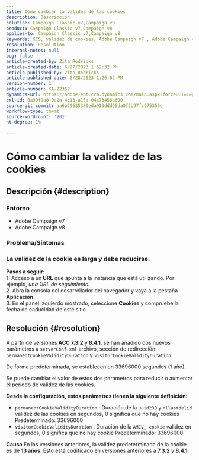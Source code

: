 ```yaml
---
title: Cómo cambiar la validez de las cookies
description: Descripción
solution: Campaign Classic v7,Campaign v8
product: Campaign Classic v7,Campaign v8
applies-to: Campaign Classic v7,Campaign v8
keywords: KCS, validez de cookies, Adobe Campaign v7 , Adobe Campaign v8
resolution: Resolution
internal-notes: null
bug: false
article-created-by: Zita Rodricks
article-created-date: 6/27/2023 1:52:32 PM
article-published-by: Zita Rodricks
article-published-date: 6/28/2023 1:26:02 PM
version-number: 1
article-number: KA-22362
dynamics-url: https://adobe-ent.crm.dynamics.com/main.aspx?forceUCI=1&pagetype=entityrecord&etn=knowledgearticle&id=b31e3fd7-f114-ee11-8f6e-6045bd006704
exl-id: 8a99f9a8-0a2a-4c13-a15a-04e73456a600
source-git-commit: aa6a79635380eda913ddd95da0f2b97fc975356e
workflow-type: tm+mt
source-wordcount: '201'
ht-degree: 1%

---
```


# Cómo cambiar la validez de las cookies

## Descripción {#description}


### Entorno

- Adobe Campaign v7
- Adobe Campaign v8


### Problema/Síntomas

### La validez de la cookie es larga y debe reducirse.

<b>Pasos a seguir:</b>
<br>1. Acceso a un<b> URL</b> que apunta a la instancia que está utilizando. Por ejemplo, *una URL de seguimiento.*
<br>2. Abra la consola del desarrollador del navegador y vaya a la pestaña<b> Aplicación.</b>
<br>3. En el panel izquierdo mostrado, seleccione <b>Cookies</b> y compruebe la fecha de caducidad de este sitio.










## Resolución {#resolution}


A partir de versiones<b> ACC 7.3.2</b> y<b> 8.4.1</b>, se han añadido dos nuevos parámetros a `serverConf.xml` archivo, sección de redirección:
`permanentCookieValidityDuration` y `visitorCookieValidityDuration`.

De forma predeterminada, se establecen en 33696000 segundos (1 año).

Se puede cambiar el valor de estos dos parámetros para reducir o aumentar el periodo de validez de las cookies. 

<b>Desde la configuración, estos parámetros tienen la siguiente definición:</b>

- `permanentCookieValidityDuration` : Duración de la `uuid230` y `nllastdelid` validez de las cookies en segundos, 0 significa que no hay cookies Predeterminado: 33696000
- `visitorCookieValidityDuration` : Duración de la `AMCV_ cookie` validez en segundos, 0 significa que no hay cookie Predeterminado: 33696000



<b>Causa</b>
En las versiones anteriores, la validez predeterminada de la cookie es de <b>13 años</b>. Esto está codificado en versiones anteriores a <b>7.3.2</b> y <b>8.4.1</b>.
